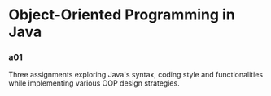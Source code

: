 # Object-Oriented Programming in Java

### a01
Three assignments exploring Java's syntax, coding style and functionalities
while implementing various OOP design strategies. 
